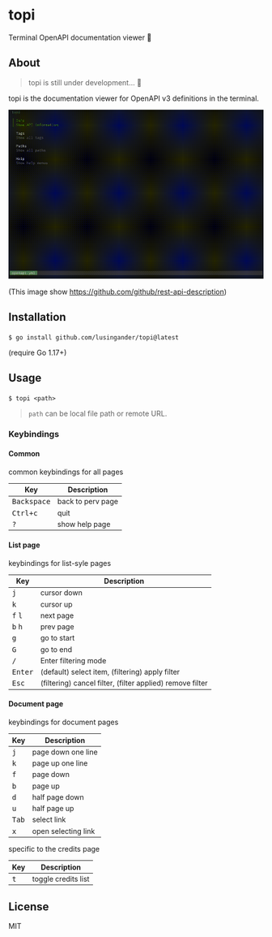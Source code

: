 # topi

Terminal OpenAPI documentation viewer 🐐

## About

> topi is still under development... 🐐

topi is the documentation viewer for OpenAPI v3 definitions in the terminal.

<img src="./img/image.gif" width=800>

(This image show https://github.com/github/rest-api-description)

## Installation

`$ go install github.com/lusingander/topi@latest`

(require Go 1.17+)

## Usage

`$ topi <path>`

> `path` can be local file path or remote URL.

### Keybindings

#### Common

common keybindings for all pages

|Key|Description|
|-|-|
|<kbd>Backspace</kbd>|back to perv page|
|<kbd>Ctrl+c</kbd>|quit|
|<kbd>?</kbd>|show help page|

#### List page

keybindings for list-syle pages 

|Key|Description|
|-|-|
|<kbd>j</kbd>|cursor down|
|<kbd>k</kbd>|cursor up|
|<kbd>f</kbd> <kbd>l</kbd>|next page|
|<kbd>b</kbd> <kbd>h</kbd>|prev page|
|<kbd>g</kbd>|go to start|
|<kbd>G</kbd>|go to end|
|<kbd>/</kbd>|Enter filtering mode|
|<kbd>Enter</kbd>|(default) select item, (filtering) apply filter|
|<kbd>Esc</kbd>|(filtering) cancel filter, (filter applied) remove filter|

#### Document page

keybindings for document pages 

|Key|Description|
|-|-|
|<kbd>j</kbd>|page down one line|
|<kbd>k</kbd>|page up one line|
|<kbd>f</kbd>|page down|
|<kbd>b</kbd>|page up|
|<kbd>d</kbd>|half page down|
|<kbd>u</kbd>|half page up|
|<kbd>Tab</kbd>|select link|
|<kbd>x</kbd>|open selecting link|

specific to the credits page

|Key|Description|
|-|-|
|<kbd>t</kbd>|toggle credits list|

## License

MIT
